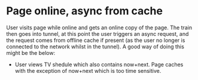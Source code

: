  # Page online, async from cache

 User visits page while online and gets an online copy of the page. The train then goes into tunnel, at this point the user triggers an async request, and the request comes from offline cache if present (as the user no longer is connected to the network whilst in the tunnel). A good way of doing this might be the below:

 * User views TV shedule which also contains now+next. Page caches with the exception of now+next which is too time sensitive.
